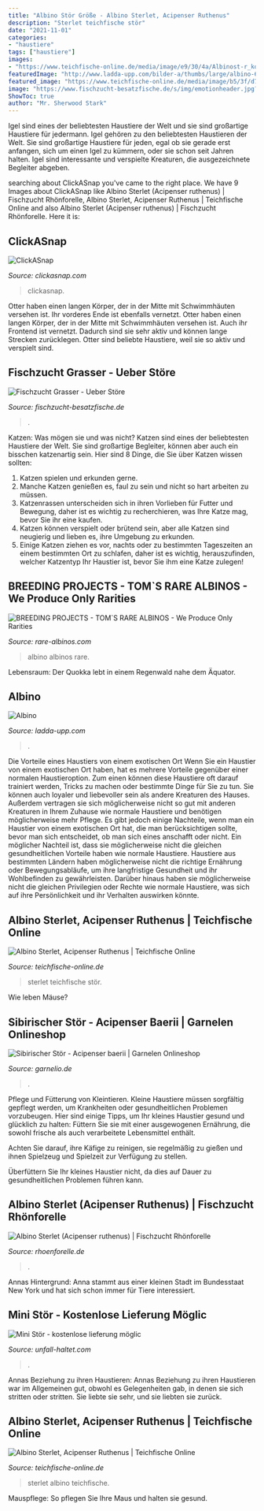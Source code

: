 ```yaml
---
title: "Albino Stör Größe - Albino Sterlet, Acipenser Ruthenus"
description: "Sterlet teichfische stör"
date: "2021-11-01"
categories:
- "haustiere"
tags: ["haustiere"]
images:
- "https://www.teichfische-online.de/media/image/e9/30/4a/Albinost-r_kopf_600x600.jpg"
featuredImage: "http://www.ladda-upp.com/bilder-a/thumbs/large/albino-64.jpg"
featured_image: "https://www.teichfische-online.de/media/image/b5/3f/d7/Albinost-r_klein_600x600.jpg"
image: "https://www.fischzucht-besatzfische.de/s/img/emotionheader.jpg?1505841646.940px.268px"
ShowToc: true
author: "Mr. Sherwood Stark"
---
```



Igel sind eines der beliebtesten Haustiere der Welt und sie sind großartige Haustiere für jedermann.
Igel gehören zu den beliebtesten Haustieren der Welt. Sie sind großartige Haustiere für jeden, egal ob sie gerade erst anfangen, sich um einen Igel zu kümmern, oder sie schon seit Jahren halten. Igel sind interessante und verspielte Kreaturen, die ausgezeichnete Begleiter abgeben.

	

		
searching about ClickASnap you've came to the right place. We have 9 Images about ClickASnap like Albino Sterlet (Acipenser ruthenus) | Fischzucht Rhönforelle, Albino Sterlet, Acipenser Ruthenus | Teichfische Online and also Albino Sterlet (Acipenser ruthenus) | Fischzucht Rhönforelle. Here it is:
		
    
## ClickASnap

<img loading=lazy src="https://cdn.clickasnap.com/0x800/6824/nig1260-7552.jpg" onerror="this.onerror=null;this.src='https://tse1.mm.bing.net/th?id=OIP.E7JD0P1-WOAmL-d5Xrd5fgHaFk&amp;pid=15.1';" alt="ClickASnap">

_Source: clickasnap.com_

>clickasnap. 

	

Otter haben einen langen Körper, der in der Mitte mit Schwimmhäuten versehen ist. Ihr vorderes Ende ist ebenfalls vernetzt.
Otter haben einen langen Körper, der in der Mitte mit Schwimmhäuten versehen ist. Auch ihr Frontend ist vernetzt. Dadurch sind sie sehr aktiv und können lange Strecken zurücklegen. Otter sind beliebte Haustiere, weil sie so aktiv und verspielt sind.

    
## Fischzucht Grasser - Ueber Störe

<img loading=lazy src="https://www.fischzucht-besatzfische.de/s/img/emotionheader.jpg?1505841646.940px.268px" onerror="this.onerror=null;this.src='https://tse2.mm.bing.net/th?id=OIP.Q6WMAejved40AQy_lTFMsAHaCL&amp;pid=15.1';" alt="Fischzucht Grasser - Ueber Störe">

_Source: fischzucht-besatzfische.de_

>. 

	

Katzen: Was mögen sie und was nicht?
Katzen sind eines der beliebtesten Haustiere der Welt. Sie sind großartige Begleiter, können aber auch ein bisschen katzenartig sein. Hier sind 8 Dinge, die Sie über Katzen wissen sollten:
1. Katzen spielen und erkunden gerne.
2. Manche Katzen genießen es, faul zu sein und nicht so hart arbeiten zu müssen.
3. Katzenrassen unterscheiden sich in ihren Vorlieben für Futter und Bewegung, daher ist es wichtig zu recherchieren, was Ihre Katze mag, bevor Sie ihr eine kaufen.
4. Katzen können verspielt oder brütend sein, aber alle Katzen sind neugierig und lieben es, ihre Umgebung zu erkunden.
5. Einige Katzen ziehen es vor, nachts oder zu bestimmten Tageszeiten an einem bestimmten Ort zu schlafen, daher ist es wichtig, herauszufinden, welcher Katzentyp Ihr Haustier ist, bevor Sie ihm eine Katze zulegen!

    
## BREEDING PROJECTS - TOM`S RARE ALBINOS - We Produce Only Rarities

<img loading=lazy src="http://rare-albinos.com/resources/_wsb_313x200_18-BC-Albino.jpg" onerror="this.onerror=null;this.src='https://tse3.mm.bing.net/th?id=OIP.Ig57fERH4FY5QYlCdRuU7gAAAA&amp;pid=15.1';" alt="BREEDING PROJECTS - TOM`S RARE ALBINOS - We Produce Only Rarities">

_Source: rare-albinos.com_

>albino albinos rare. 

	

Lebensraum: Der Quokka lebt in einem Regenwald nahe dem Äquator.

    
## Albino

<img loading=lazy src="http://www.ladda-upp.com/bilder-a/thumbs/large/albino-64.jpg" onerror="this.onerror=null;this.src='https://tse3.mm.bing.net/th?id=OIP.6kKvFO4FE8HNH_kEnZkFegHaFj&amp;pid=15.1';" alt="Albino">

_Source: ladda-upp.com_

>. 

	

Die Vorteile eines Haustiers von einem exotischen Ort
Wenn Sie ein Haustier von einem exotischen Ort haben, hat es mehrere Vorteile gegenüber einer normalen Haustieroption. Zum einen können diese Haustiere oft darauf trainiert werden, Tricks zu machen oder bestimmte Dinge für Sie zu tun. Sie können auch loyaler und liebevoller sein als andere Kreaturen des Hauses. Außerdem vertragen sie sich möglicherweise nicht so gut mit anderen Kreaturen in Ihrem Zuhause wie normale Haustiere und benötigen möglicherweise mehr Pflege. Es gibt jedoch einige Nachteile, wenn man ein Haustier von einem exotischen Ort hat, die man berücksichtigen sollte, bevor man sich entscheidet, ob man sich eines anschafft oder nicht.
Ein möglicher Nachteil ist, dass sie möglicherweise nicht die gleichen gesundheitlichen Vorteile haben wie normale Haustiere. Haustiere aus bestimmten Ländern haben möglicherweise nicht die richtige Ernährung oder Bewegungsabläufe, um ihre langfristige Gesundheit und ihr Wohlbefinden zu gewährleisten. Darüber hinaus haben sie möglicherweise nicht die gleichen Privilegien oder Rechte wie normale Haustiere, was sich auf ihre Persönlichkeit und ihr Verhalten auswirken könnte.

    
## Albino Sterlet, Acipenser Ruthenus | Teichfische Online

<img loading=lazy src="https://www.teichfische-online.de/media/image/e9/30/4a/Albinost-r_kopf_600x600.jpg" onerror="this.onerror=null;this.src='https://tse3.mm.bing.net/th?id=OIP.10qnFSy0vdVha30XLI4_BAHaFO&amp;pid=15.1';" alt="Albino Sterlet, Acipenser Ruthenus | Teichfische Online">

_Source: teichfische-online.de_

>sterlet teichfische stör. 

	

Wie leben Mäuse?

    
## Sibirischer Stör - Acipenser Baerii | Garnelen Onlineshop

<img loading=lazy src="https://www.garnelio.de/media/image/96/ac/7b/stoer-teich_320x320.jpg" onerror="this.onerror=null;this.src='https://tse4.mm.bing.net/th?id=OIP._-jdLx54z4RaOr7o0cttVQAAAA&amp;pid=15.1';" alt="Sibirischer Stör - Acipenser baerii | Garnelen Onlineshop">

_Source: garnelio.de_

>. 

	

Pflege und Fütterung von Kleintieren.
Kleine Haustiere müssen sorgfältig gepflegt werden, um Krankheiten oder gesundheitlichen Problemen vorzubeugen. Hier sind einige Tipps, um Ihr kleines Haustier gesund und glücklich zu halten:
Füttern Sie sie mit einer ausgewogenen Ernährung, die sowohl frische als auch verarbeitete Lebensmittel enthält.

Achten Sie darauf, ihre Käfige zu reinigen, sie regelmäßig zu gießen und ihnen Spielzeug und Spielzeit zur Verfügung zu stellen.

Überfüttern Sie Ihr kleines Haustier nicht, da dies auf Dauer zu gesundheitlichen Problemen führen kann.

    
## Albino Sterlet (Acipenser Ruthenus) | Fischzucht Rhönforelle

<img loading=lazy src="https://www.rhoenforelle.de/wp-content/uploads/2020/08/IMG_1049-1536x1024.jpg" onerror="this.onerror=null;this.src='https://tse4.mm.bing.net/th?id=OIP.OHyFHsGYuTzPC-ofYPvAJwHaE8&amp;pid=15.1';" alt="Albino Sterlet (Acipenser ruthenus) | Fischzucht Rhönforelle">

_Source: rhoenforelle.de_

>. 

	

Annas Hintergrund: Anna stammt aus einer kleinen Stadt im Bundesstaat New York und hat sich schon immer für Tiere interessiert.

    
## Mini Stör - Kostenlose Lieferung Möglic

<img loading=lazy src="https://unfall-haltet.com/plxa/vT-3yUKNtVl3WoOvGKByaQAAAA.jpg" onerror="this.onerror=null;this.src='https://tse4.mm.bing.net/th?id=OIP.WpvaLxNPnAEgIkDPpGfr1AAAAA&amp;pid=15.1';" alt="Mini Stör - kostenlose lieferung möglic">

_Source: unfall-haltet.com_

>. 

	

Annas Beziehung zu ihren Haustieren: Annas Beziehung zu ihren Haustieren war im Allgemeinen gut, obwohl es Gelegenheiten gab, in denen sie sich stritten oder stritten. Sie liebte sie sehr, und sie liebten sie zurück.

    
## Albino Sterlet, Acipenser Ruthenus | Teichfische Online

<img loading=lazy src="https://www.teichfische-online.de/media/image/b5/3f/d7/Albinost-r_klein_600x600.jpg" onerror="this.onerror=null;this.src='https://tse4.mm.bing.net/th?id=OIP.IrqL6DInKLZ4zCOnrxT--gHaE8&amp;pid=15.1';" alt="Albino Sterlet, Acipenser Ruthenus | Teichfische Online">

_Source: teichfische-online.de_

>sterlet albino teichfische. 

	

Mauspflege: So pflegen Sie Ihre Maus und halten sie gesund.

